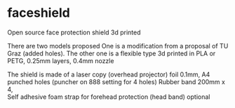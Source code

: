 # faceshield
Open source face protection shield 3d printed

There are two models proposed
One is a modification from a proposal of TU Graz (added holes).
The other one is a flexible type 
3d printed in PLA or PETG, 0.25mm layers, 0.4mm nozzle 

The shield is made of a laser copy (overhead projector) foil 0.1mm, A4 punched holes (puncher on 888 setting for 4 holes)
Rubber band 200mm x 4,  
Self adhesive foam strap for forehead protection (head band) optional
